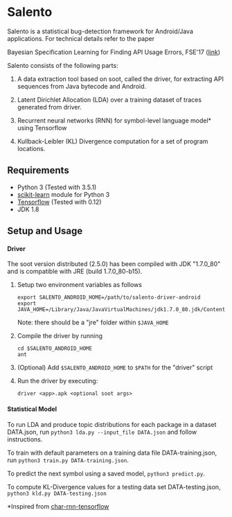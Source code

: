 # Salento
Salento is a statistical bug-detection framework for Android/Java applications.
For technical details refer to the paper

Bayesian Specification Learning for Finding API Usage Errors, FSE'17 ([link](https://dl.acm.org/citation.cfm?id=3106284))

Salento consists of the following parts:

1. A data extraction tool based on soot, called the driver, for extracting API sequences from Java bytecode and Android.

2. Latent Dirichlet Allocation (LDA) over a training dataset of traces generated from driver.

3. Recurrent neural networks (RNN) for symbol-level language model* using Tensorflow

4. Kullback-Leibler (KL) Divergence computation for a set of program locations.

## Requirements
- Python 3 (Tested with 3.5.1)
- [scikit-learn](http://scikit-learn.org/stable) module for Python 3
- [Tensorflow](http://www.tensorflow.org) (Tested with 0.12)
- JDK 1.8



## Setup and Usage
#### Driver
The soot version distributed (2.5.0) has been compiled with JDK "1.7.0_80" and is compatible with JRE (build 1.7.0_80-b15).

1. Setup two environment variables as follows

    ```
    export SALENTO_ANDROID_HOME=/path/to/salento-driver-android
    export JAVA_HOME=/Library/Java/JavaVirtualMachines/jdk1.7.0_80.jdk/Contents/Home
    ```

    Note: there should be a "jre" folder within `$JAVA_HOME`

2. Compile the driver by running
    ```
    cd $SALENTO_ANDROID_HOME
    ant
    ```

3. (Optional) Add `$SALENTO_ANDROID_HOME` to `$PATH` for the "driver" script

4. Run the driver by executing:
    
    `driver <app>.apk <optional soot args>`
    
#### Statistical Model

To run LDA and produce topic distributions for each package in a dataset DATA.json, run `python3 lda.py --input_file DATA.json` and follow instructions.

To train with default parameters on a training data file DATA-training.json, run `python3 train.py DATA-training.json`.

To predict the next symbol using a saved model, `python3 predict.py`.

To compute KL-Divergence values for a testing data set DATA-testing.json, `python3 kld.py DATA-testing.json`
    


*Inspired from [char-rnn-tensorflow](https://github.com/sherjilozair/char-rnn-tensorflow)
